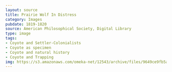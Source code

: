 ```yaml
---
layout: source
title: Prairie Wolf In Distress
category: Images
pubdate: 1819-1820
source: American Philosophical Society, Digital Library 
type: image
tags: 
- Coyote and Settler-Colonialists
- Coyote as specimen
- Coyote and natural history
- Coyote and Trapping
img: https://s3.amazonaws.com/omeka-net/12543/archive/files/9649ce9fb5aecdb91505575715416063.png?AWSAccessKeyId=AKIAI3ATG3OSQLO5HGKA&Expires=1439553394&Signature=ZRFpp5oh1jGfgVwphawrrIpUoFE%3D
---
```

